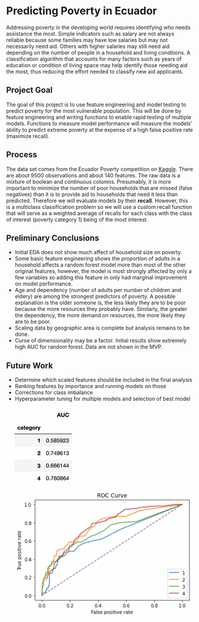 # Predicting Poverty in Ecuador

Addressing poverty in the developing world requires identifying who needs assistance the most. Simple indicators such as salary are not always reliable because some families may have low salaries but may not necessarily need aid. Others with higher salaries may still need aid depending on the number of people in a household and living conditions. A classification algorithm that accounts for many factors such as years of education or condition of living space may help identify those needing aid the most, thus reducing the effort needed to classify new aid applicants.

## Project Goal

The goal of this project is to use feature engineering and model testing to predict poverty for the most vulnerable population. This will be done by feature engineering and writing functions to enable rapid testing of multiple models. Functions to measure model performance will measure the models' ability to predict extreme poverty at the expense of a high false positive rate (maximize recall).

## Process

The data set comes from the Ecuador Poverty competition on [Kaggle](https://www.kaggle.com/c/costa-rican-household-poverty-prediction/data). There are about 9500 observations and about 140 features. The raw data is a mixture of boolean and continuous columns. Presumably, it is more important to minimize the number of poor households that are missed (false negatives) than it is to provide aid to households that need it less than predicted. Therefore we will evaluate models by their **recall**. However, this is a multiclass classification problem so we will use a custom recall function that will serve as a weighted average of recalls for each class with the class of interest (poverty category 1) being of the most interest. 


## Preliminary Conclusions

* Initial EDA does not show much affect of household size on poverty.
* Some basic feature engineering shows the proportion of adults in a household affects a random forest model more than most of the other original features, however, the model is most strongly affected by only a few variables so adding this feature in only had marginal improvement on model performance.
* Age and dependency (number of adults per number of children and eldery) are among the strongest predictors of poverty. A possible explanation is the older someone is, the less likely they are to be poor because the more resources they probably have. Similarly, the greater the dependency, the more demand on resources, the more likely they are to be poor.
* Scaling data by geographic area is complete but analysis remains to be done.
* Curse of dimensionality may be a factor. Initial results show extremely high AUC for random forest. Data are not shown in the MVP.

## Future Work

* Determine which scaled features should be included in the final analysis
* Ranking features by importance and running models on those
* Corrections for class imbalance
* Hyperparameter tuning for multiple models and selection of best model

![Initial results](https://github.com/sdblass/Metis_coursework/blob/master/4_Classification/MVP/Images/MVP_pic.png)

